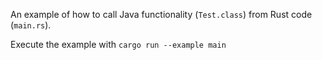 An example of how to call Java functionality (`Test.class`) from Rust code (`main.rs`).
    
Execute the example with `cargo run --example main`
